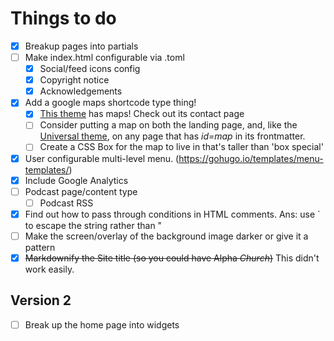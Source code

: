 # Things to do
- [x] Breakup pages into partials
- [ ] Make index.html configurable via .toml
  - [x] Social/feed icons config
  - [x] Copyright notice
  - [x] Acknowledgements
- [x] Add a google maps shortcode type thing!
  - [x] [This theme](https://github.com/devcows/hugo-universal-theme) has maps! Check out its contact page
  - [ ] Consider putting a map on both the landing page, and, like the [Universal theme](https://github.com/devcows/hugo-universal-theme), on any page that has *id=map* in its frontmatter.
  - [ ] Create a CSS Box for the map to live in that's taller than 'box special'
- [x] User configurable multi-level menu. (https://gohugo.io/templates/menu-templates/)
- [x] Include Google Analytics
- [ ] Podcast page/content type
  - [ ] Podcast RSS
- [x] Find out how to pass through conditions in HTML comments. Ans: use ` to escape the string rather than "
- [ ] Make the screen/overlay of the background image darker or give it a pattern
- [x] ~~Markdownify the Site title (so you could have Alpha *Church*)~~ This didn't work easily.

## Version 2

* [ ] Break up the home page into widgets


